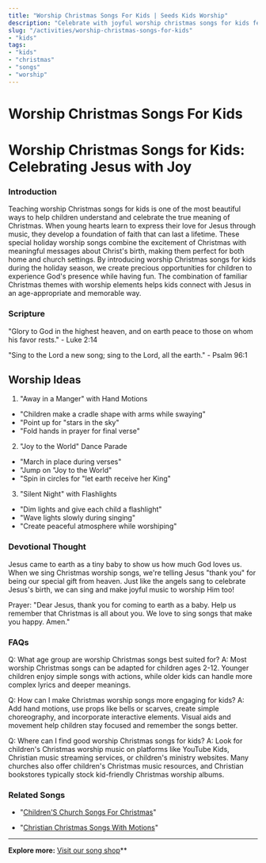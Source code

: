 ```yaml
---
title: "Worship Christmas Songs For Kids | Seeds Kids Worship"
description: "Celebrate with joyful worship christmas songs for kids featuring biblical Christmas themes. Holiday worship music for children and families."
slug: "/activities/worship-christmas-songs-for-kids"
- "kids"
tags:
- "kids"
- "christmas"
- "songs"
- "worship"
---
```


# Worship Christmas Songs For Kids

# Worship Christmas Songs for Kids: Celebrating Jesus with Joy

### Introduction
Teaching worship Christmas songs for kids is one of the most beautiful ways to help children understand and celebrate the true meaning of Christmas. When young hearts learn to express their love for Jesus through music, they develop a foundation of faith that can last a lifetime. These special holiday worship songs combine the excitement of Christmas with meaningful messages about Christ's birth, making them perfect for both home and church settings. By introducing worship Christmas songs for kids during the holiday season, we create precious opportunities for children to experience God's presence while having fun. The combination of familiar Christmas themes with worship elements helps kids connect with Jesus in an age-appropriate and memorable way.

### Scripture
"Glory to God in the highest heaven, and on earth peace to those on whom his favor rests." - Luke 2:14

"Sing to the Lord a new song; sing to the Lord, all the earth." - Psalm 96:1

## Worship Ideas
1. "Away in a Manger" with Hand Motions
- "Children make a cradle shape with arms while swaying"
- "Point up for "stars in the sky"
- "Fold hands in prayer for final verse"

2. "Joy to the World" Dance Parade
- "March in place during verses"
- "Jump on "Joy to the World"
- "Spin in circles for "let earth receive her King"

3. "Silent Night" with Flashlights
- "Dim lights and give each child a flashlight"
- "Wave lights slowly during singing"
- "Create peaceful atmosphere while worshiping"

### Devotional Thought
Jesus came to earth as a tiny baby to show us how much God loves us. When we sing Christmas worship songs, we're telling Jesus "thank you" for being our special gift from heaven. Just like the angels sang to celebrate Jesus's birth, we can sing and make joyful music to worship Him too!

Prayer: "Dear Jesus, thank you for coming to earth as a baby. Help us remember that Christmas is all about you. We love to sing songs that make you happy. Amen."

### FAQs
Q: What age group are worship Christmas songs best suited for?
A: Most worship Christmas songs can be adapted for children ages 2-12. Younger children enjoy simple songs with actions, while older kids can handle more complex lyrics and deeper meanings.

Q: How can I make Christmas worship songs more engaging for kids?
A: Add hand motions, use props like bells or scarves, create simple choreography, and incorporate interactive elements. Visual aids and movement help children stay focused and remember the songs better.

Q: Where can I find good worship Christmas songs for kids?
A: Look for children's Christmas worship music on platforms like YouTube Kids, Christian music streaming services, or children's ministry websites. Many churches also offer children's Christmas music resources, and Christian bookstores typically stock kid-friendly Christmas worship albums.

### Related Songs

- "[Children'S Church Songs For Christmas](/activities/children-s-church-songs-for-christmas/)"

- "[Christian Christmas Songs With Motions](/activities/christian-christmas-songs-with-motions/)"

---

**Explore more:** [Visit our song shop](https://seedskidsworship.com/shop)**

<!-- Schema Markup -->
<script type="application/ld+json">
{
  "@context": "https://schema.org",
  "@type": "MusicRecording",
  "name": "Worship Christmas Songs For Kids",
  "byArtist": {
    "@type": "MusicGroup",
    "name": "Seeds Kids Worship"
  },
  "isFamilyFriendly": true,
  "url": "https://seedskidsworship.com/activities/worship-christmas-songs-for-kids/"
}
</script>